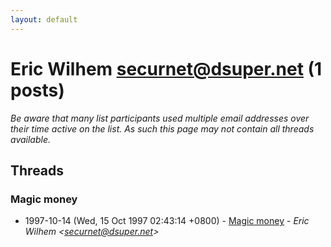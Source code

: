 ```yaml
---
layout: default
---
```


# Eric Wilhem <securnet@dsuper.net> (1 posts)

_Be aware that many list participants used multiple email addresses over their time active on the list. As such this page may not contain all threads available._

## Threads

### Magic money
+ 1997-10-14 (Wed, 15 Oct 1997 02:43:14 +0800) - [Magic money](/archive/1997/10/d76d0f4c89b77c04433e764859256f3a2f8e6ca31c58a8b16e531849cb156502) - _Eric Wilhem \<securnet@dsuper.net\>_

